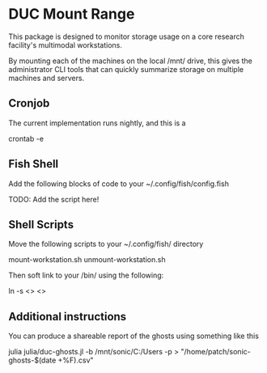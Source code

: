 # DUC Mount Range

This package is designed to monitor storage usage on a core research facility's 
multimodal workstations. 

By mounting each of the machines on the local /mnt/ drive, this gives the
administrator CLI tools that can quickly summarize storage on multiple
machines and servers.  

## Cronjob

The current implementation runs nightly, and this is a

  crontab -e


## Fish Shell

Add the following blocks of code to your ~/.config/fish/config.fish

  TODO: Add the script here!

## Shell Scripts

Move the following scripts to your ~/.config/fish/ directory

  mount-workstation.sh
  unmount-workstation.sh

Then soft link to your /bin/ using the following:

  ln -s <> <>

## Additional instructions

You can produce a shareable report of the ghosts using something like this

  julia julia/duc-ghosts.jl -b /mnt/sonic/C:/Users -p > "/home/patch/sonic-ghosts-$(date +%F).csv"

